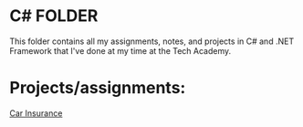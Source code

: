# C# FOLDER
This folder contains all my assignments, notes, and projects in
C# and .NET Framework that I've done at my time at the Tech Academy.

<h1>Projects/assignments:</h1>

<a href="https://github.com/Bhanuu098/CarInsurance">Car Insurance</a>



